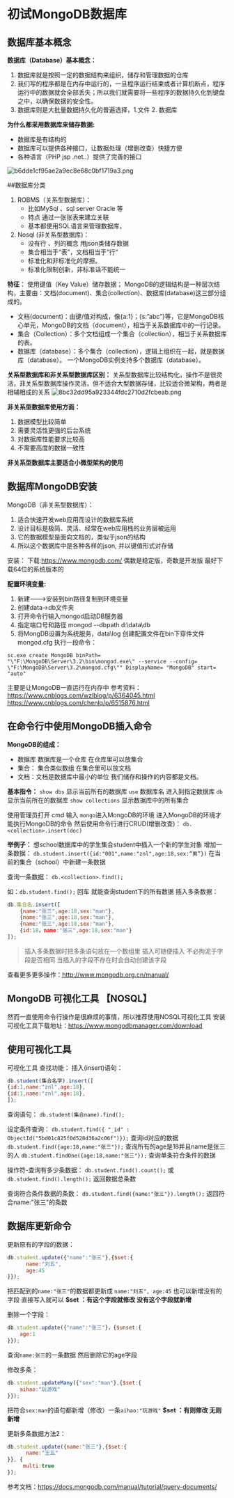 # 初试MongoDB数据库
##  数据库基本概念
**数据库（Database）基本概念：**

1. 数据库就是按照一定的数据结构来组织，储存和管理数据的仓库
2. 我们写的程序都是在内存中运行的，一旦程序运行结束或者计算机断点，程序运行中的数据就会全部丢失；所以我们就需要将一些程序的数据持久化到键盘之中，以确保数据的安全性。
3. 数据库则是大批量数据持久化的普遍选择，1.文件 2. 数据库  

**为什么都采用数据库来储存数据:**
  -  数据库是有结构的
  -  数据库可以提供各种接口，让数据处理（增删改查）快捷方便
  -  各种语言（PHP jsp .net..）提供了完善的接口

![b6dde1cf95ae2a9ec8e68c0bf1719a3.png](https://upload-images.jianshu.io/upload_images/7072486-d9cbd052415afbf2.png?imageMogr2/auto-orient/strip%7CimageView2/2/w/1240)


##数据库分类
1. ROBMS（关系型数据库）：
     - 比如MySql 、sql server Oracle 等
     - 特点 通过一张张表来建立关联
     - 基本都使用SQL语言来管理数据库，
2. Nosql (非关系型数据库)：
     - 没有行 、列的概念 用json类储存数据
     - 集合相当于“表”，文档相当于“行”
     - 标准化和非标准化的摩擦。
     - 标准化限制创新，非标准话不能统一

**特征**：
 使用键值（Key Value）储存数据；
MongoDB的逻辑结构是一种层次结构，主要由：文档(document)、集合(collection)、数据库(database)这三部分组成的。 
* 文档(document)：由键/值对构成，像{a:1}；{s:”abc”}等，它是MongoDB核心单元，MongoDB的文档（document），相当于关系数据库中的一行记录。 
* 集合（Collection）：多个文档组成一个集合（collection），相当于关系数据库的表。 
* 数据库（database）：多个集合（collection），逻辑上组织在一起，就是数据库（database）。
一个MongoDB实例支持多个数据库（database）。

**关系型数据库和非关系型数据库区别：**
关系型数据库比较结构化，操作不是很灵活，菲关系型数据库操作灵活，但不适合大型数据存储，比较适合微架构，两者是相辅相成的关系
![8bc32dd95a923344fdc2710d2fcbeab.png](https://upload-images.jianshu.io/upload_images/7072486-db349e8b6512241e.png?imageMogr2/auto-orient/strip%7CimageView2/2/w/1240)


**非关系型数据库使用方面：**
1. 数据模型比较简单
2. 需要灵活性更强的后台系统
3. 对数据库性能要求比较高
4. 不需要高度的数据一致性

**非关系型数据库主要适合小微型架构的使用**

##  数据库MongoDB安装

MongoDB（非关系型数据库）：
1. 适合快速开发web应用而设计的数据库系统
2. 设计目标是极简、灵活、经常在web应用栈的业务层被运用
3. 它的数据模型是面向文档的，类似于json的结构
4. 所以这个数据库中是各种各样的json, 并以键值形式对存储

安装：
下载:https://www.mongodb.com/
偶数是稳定版，奇数是开发版
最好下载64位的系统版本的


**配置环境变量:**
1. 新建--->安装到bin路径复制到环境变量
2. 创建data->db文件夹
3. 打开命令行输入mongod启动DB服务器
4. 指定端口号和路径 mongod --dbpath d:\data\db
5. 将MongDB设置为系统服务，data\log
创建配置文件在bin下穿件文件mongod.cfg
执行一段命令：
```
sc.exe create MongoDB binPath= "\"F:\MongoDB\Server\3.2\bin\mongod.exe\" --service --config= \"F:\MongoDB\Server\3.2\mongod.cfg\"" DisplayName= "MongoDB" start= "auto"
```
主要是让MongoDB一直运行在内存中
参考资料：
https://www.cnblogs.com/wzlblog/p/6364045.html
https://www.cnblogs.com/chenlq/p/6515876.html

##  在命令行中使用MongoDB插入命令

**MongoDB的组成：**
- 数据库 数据库是一个仓库 在仓库里可以放集合
- 集合： 集合类似数组 在集合里可以放文档
- 文档：文档是数据库中最小的单位 我们储存和操作的内容都是文档。

**基本指令：**
`show dbs`  显示当前所有的数据库
`use` 数据库名  进入到指定数据库
`db` 显示当前所在的数据库
`show collections` 显示数据库中的所有集合

使用管理员打开 cmd
输入 `mongo`进入MongoDB的环境
进入MongoDB的环境才能执行MongoDB的命令
然后使用命令行进行CRUD(增删改查)：
`db.<collection>.insert(doc)`

**举例子：**
想school数据库中的学生集合student中插入一个新的学生对象
增加一条数据：
`db.student.insert({id:"001",name:"znl",age:18,sex:“男”})`
在当前的集合（school）中新建一条数据

查询一条数据：
`db.<collection>.find();`

如：`db.student.find();`
回车 就能查询student下的所有数据
插入多条数据：
```js
db.集合名.insert([
    {name:"张三",age:18,sex:"man"},
    {name:"张三",age:18,sex:"man"},
    {name:"张三",age:18,sex:"man"},
    {id:18，name:"张三",age:18,sex:"man"}
]);
```
>插入多条数据时把多条语句放在一个数组里
插入可随便插入 不必拘泥于字段是否相同 当插入的字段不存在时会自动创建该字段

查看更多更多操作：http://www.mongodb.org.cn/manual/

## MongoDB 可视化工具 【NOSQL】
然而一直使用命令行操作是很麻烦的事情，所以推荐使用NOSQL可视化工具
安装可视化工具下载地址：https://www.mongodbmanager.com/download

##  使用可视化工具
可视化工具 查找功能：
插入(insert)语句：
```js
db.student(集合名字).insert([
{id:1,name:"znl",age:18},
{id:1,name:"znl",age:18},
]);
```
查询语句：
`db.student(集合name).find();`

设定条件查询：
`db.student.find({ "_id" : ObjectId("5bd01c825f0d528d36a2c06f")});`
查询id对应的数据
`db.student.find({age:18,name:"张三"});`
查询所有的age是18并且name是张三的人
`db.student.findOne({age:18,name:"张三"});`
查询单条符合条件的数据

操作符-查询有多少条数据：
`db.student.find().count();`
或
`db.student.find().length();`
返回数据总条数

查询符合条件数据的条数：
`db.student.find({name:"张三"}).length();`
返回符合name:"张三"的条数

##  数据库更新命令
更新原有的字段的数据：
```js
db.student.update({"name":"张三"},{$set:{
      name:"刘五",
      age:45
}});
```
把匹配到的`name:"张三"`的数据都更新成 `name:"刘五", age:45`
也可以新增没有的字段 直接写入就可以
**$set ：有这个字段就修改 没有这个字段就新增**

删除一个字段：
```js
db.student.update({"name":"张三"}，{$unset:{
    age:1
}});
```
查询`name:张三`的一条数据 然后删除它的age字段

修改多条：
```js
db.student.updateMany({"sex":"man"},{$set:{
    aihao:"玩游戏"
}});
```
把符合`sex:man`的语句都新增（修改）一条`aihao:"玩游戏"`
**$set ：有则修改 无则新增**

更新多条数据方法2：
```js
db.student.update({name:"张三"},{$set:{
      name:"王五"
}}, {
     multi:true
});
```
参考文档：https://docs.mongodb.com/manual/tutorial/query-documents/

